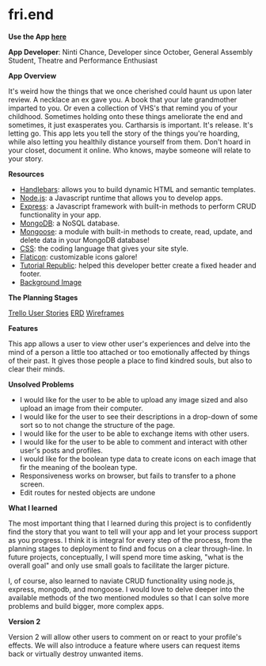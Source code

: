 # fri.end

**Use the App [here](https://fri-end.herokuapp.com/)**

**App Developer**: Ninti Chance, Developer since October, General Assembly Student, Theatre and Performance Enthusiast

**App Overview**

It's weird how the things that we once cherished could haunt us upon later review. A necklace an ex gave you. A book that your late grandmother imparted to you. Or even a collection of VHS's that remind you of your childhood. Sometimes holding onto these things ameliorate the end and sometimes, it just exasperates you. Cartharsis is important. It's release. It's letting go. This app lets you tell the story of the things you're hoarding, while also letting you healthily distance yourself from them. Don't hoard in your closet, document it online. Who knows, maybe someone will relate to your story.

**Resources**

* [Handlebars](http://handlebarsjs.com/): allows you to build dynamic HTML and semantic templates.
* [Node.js](https://nodejs.org/en/): a Javascript runtime that allows you to develop apps.
* [Express](https://expressjs.com/): a Javascript framework with built-in methods to perform CRUD functionality in your app.
* [MongoDB](https://www.mongodb.com/): a NoSQL database.
* [Mongoose](https://www.mongodb.com/): a module with built-in methods to create, read, update, and delete data in your MongoDB database!
* [CSS](https://expressjs.com/): the coding language that gives your site style.
* [Flaticon](https://www.flaticon.com/): customizable icons galore!
* [Tutorial Republic](https://www.tutorialrepublic.com/faq/how-to-create-fixed-header-or-footer-using-css.php): helped this developer better create a fixed header and footer.
* [Background Image](https://images.unsplash.com/photo-1509343256512-d77a5cb3791b?auto=format&fit=crop&w=750&q=80)

**The Planning Stages**

[Trello User Stories](https://trello.com/b/gTRBZMog/frend)
[ERD](https://www.figma.com/file/a4W88rVGZ71PVvANqRQOSPfq/fr!end-app-ERD)
[Wireframes](https://www.figma.com/file/bT131n3IUVRdWtxGFBrkORUY/fr!end-app-Wireframes?node-id=2%3A11)

**Features**

This app allows a user to view other user's experiences and delve into the mind of a person a little too attached or too emotionally affected by things of their past. It gives those people a place to find kindred souls, but also to clear their minds.


**Unsolved Problems**

* I would like for the user to be able to upload any image sized and also upload an image from their computer.
* I would like for the user to see their descriptions in a drop-down of some sort so to not change the structure of the page.
* I would like for the user to be able to exchange items with other users.
* I would like for the user to be able to comment and interact with other user's posts and profiles.
* I would like for the boolean type data to create icons on each image that fir the meaning of the boolean type.
* Responsiveness works on browser, but fails to transfer to a phone screen.
* Edit routes for nested objects are undone

**What I learned**

The most important thing that I learned during this project is to confidently find the story that you want to tell will your app and let your process support as you progress. I think it is integral for every step of the process, from the planning stages to deployment to find and focus on a clear through-line. In future projects, conceptually, I will spend more time asking, "what is the overall goal" and only use small goals to facilitate the larger picture.

I, of course, also learned to naviate CRUD functionality using node.js, express, mongodb, and mongoose. I would love to delve deeper into the available methods of the two mentioned modules so that I can solve more problems and build bigger, more complex apps.

**Version 2**

Version 2 will allow other users to comment on or react to your profile's effects. We will also introduce a feature where users can request items back or virtually destroy unwanted items.
